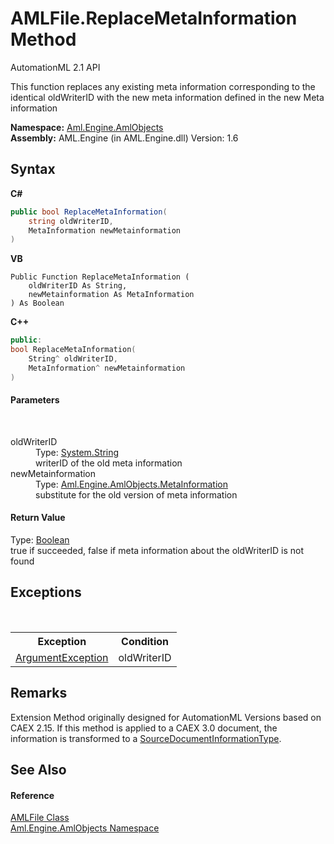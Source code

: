 # AMLFile.ReplaceMetaInformation Method 
AutomationML 2.1 API 

This function replaces any existing meta information corresponding to the identical oldWriterID with the new meta information defined in the new Meta information

**Namespace:**&nbsp;<a href="N_Aml_Engine_AmlObjects">Aml.Engine.AmlObjects</a><br />**Assembly:**&nbsp;AML.Engine (in AML.Engine.dll) Version: 1.6

## Syntax

**C#**<br />
``` C#
public bool ReplaceMetaInformation(
	string oldWriterID,
	MetaInformation newMetainformation
)
```

**VB**<br />
``` VB
Public Function ReplaceMetaInformation ( 
	oldWriterID As String,
	newMetainformation As MetaInformation
) As Boolean
```

**C++**<br />
``` C++
public:
bool ReplaceMetaInformation(
	String^ oldWriterID, 
	MetaInformation^ newMetainformation
)
```


#### Parameters
&nbsp;<dl><dt>oldWriterID</dt><dd>Type: <a href="https://docs.microsoft.com/dotnet/api/system.string" target="_parent" rel="noopener noreferrer">System.String</a><br />writerID of the old meta information</dd><dt>newMetainformation</dt><dd>Type: <a href="T_Aml_Engine_AmlObjects_MetaInformation">Aml.Engine.AmlObjects.MetaInformation</a><br />substitute for the old version of meta information</dd></dl>

#### Return Value
Type: <a href="https://docs.microsoft.com/dotnet/api/system.boolean" target="_parent" rel="noopener noreferrer">Boolean</a><br />true if succeeded, false if meta information about the oldWriterID is not found

## Exceptions
&nbsp;<table><tr><th>Exception</th><th>Condition</th></tr><tr><td><a href="https://docs.microsoft.com/dotnet/api/system.argumentexception" target="_parent" rel="noopener noreferrer">ArgumentException</a></td><td>oldWriterID</td></tr></table>

## Remarks
Extension Method originally designed for AutomationML Versions based on CAEX 2.15. If this method is applied to a CAEX 3.0 document, the information is transformed to a <a href="T_Aml_Engine_CAEX_SourceDocumentInformationType">SourceDocumentInformationType</a>.

## See Also


#### Reference
<a href="T_Aml_Engine_AmlObjects_AMLFile">AMLFile Class</a><br /><a href="N_Aml_Engine_AmlObjects">Aml.Engine.AmlObjects Namespace</a><br />